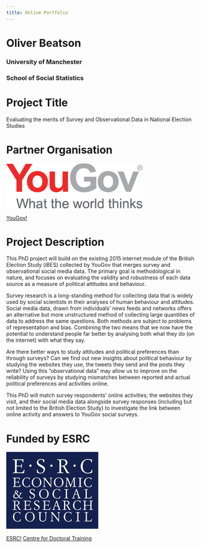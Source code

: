 ```yaml
---
title: Online Portfolio
---
```


# Oliver Beatson

### University of Manchester

### School of Social Statistics


# Project Title
Evaluating the merits of Survey and Observational Data in National Election Studies

# Partner Organisation

![YouGov Logo](https://raw.githubusercontent.com/gyob1908/gyob1908.github.io/master/YouGov-Logo.png)

[YouGov!](https://yougov.co.uk)

# Project Description 
This PhD project will build on the existing 2015 internet module of the British Election Study (iBES) collected by YouGov that merges survey and observational social media data. The primary goal is methodological in nature, and focuses on evaluating the validity and robustness of each data source as a measure of political attitudes and behaviour.

Survey research is a long-standing method for collecting data that is widely used by social scientists in their analyses of human behaviour and attitudes. Social media data, drawn from individuals’ news feeds and networks offers an alternative but more unstructured method of collecting large quantities of data to address the same questions. Both methods are subject to problems of representation and bias. Combining the two means that we now have the potential to understand people far better by analysing both what they do (on the internet) with what they say.

Are there better ways to study attitudes and political preferences than through surveys? Can we find out new insights about political behaviour by studying the websites they use, the tweets they send and the posts they write? Using this “observational data” may allow us to improve on the reliability of surveys by studying mismatches between reported and actual political preferences and activities online.

This PhD will match survey respondents’ online activities; the websites they visit, and their social media data alongside survey responses (including but not limited to the British Election Study) to investigate the link between online activity and answers to YouGov social surveys.

# Funded by ESRC

![ESRC Logo](https://raw.githubusercontent.com/gyob1908/gyob1908.github.io/master/ESRC%20Logo.jpg)

[ESRC!](http://www.esrc.ac.uk)
[Centre for Doctoral Training](https://datacdt.org)

